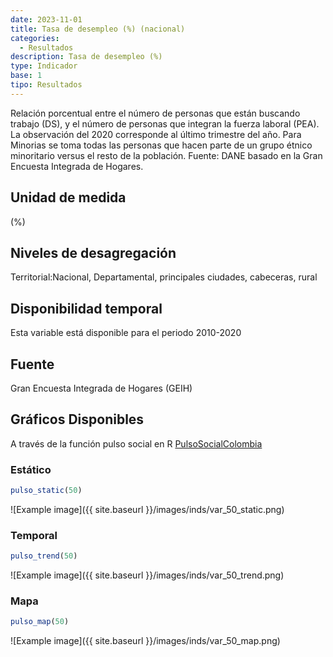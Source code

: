 ```yaml
---
date: 2023-11-01
title: Tasa de desempleo (%) (nacional)
categories:
  - Resultados
description: Tasa de desempleo (%)
type: Indicador
base: 1
tipo: Resultados
--- 
```


Relación porcentual entre el número de personas que están
buscando trabajo (DS), y el número de personas que integran la fuerza laboral (PEA). La observación del 2020 corresponde al último trimestre del año. Para Minorias se toma todas las personas que hacen parte de un grupo étnico minoritario versus el resto de la población.
Fuente: DANE basado en la Gran Encuesta Integrada de Hogares.

## Unidad de medida
(%)

## Niveles de desagregación
Territorial:Nacional, Departamental, principales ciudades, cabeceras, rural

## Disponibilidad temporal
Esta variable está disponible para el periodo 2010-2020

## Fuente
Gran Encuesta Integrada de Hogares (GEIH)

## Gráficos Disponibles

A través de la función pulso social en R [PulsoSocialColombia](https://github.com/pulsosocialcolombia/PulsoSocialColombia)

### Estático

``` R
pulso_static(50)
```

![Example image]({{ site.baseurl }}/images/inds/var_50_static.png)

### Temporal

``` R
pulso_trend(50)
```

![Example image]({{ site.baseurl }}/images/inds/var_50_trend.png)

### Mapa

``` R
pulso_map(50)
```

![Example image]({{ site.baseurl }}/images/inds/var_50_map.png)